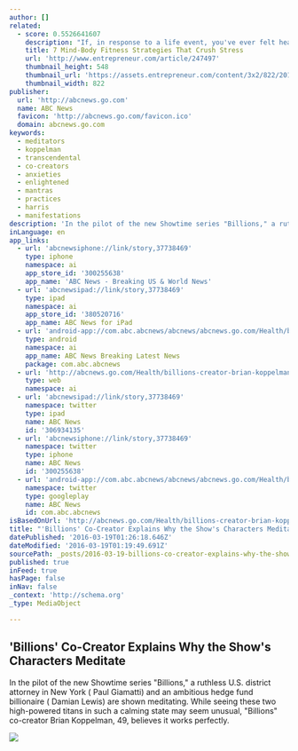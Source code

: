 ```yaml
---
author: []
related:
  - score: 0.5526641607
    description: "If, in response to a life event, you've ever felt heat in the face, tightness in the chest, deep fatigue, an upset stomach or a craving for junk food, you know what stress feels like in your body. Chances are you're well aware that stress can lead to elevated blood pressure, stroke, heart attack and weight gain."
    title: 7 Mind-Body Fitness Strategies That Crush Stress
    url: 'http://www.entrepreneur.com/article/247497'
    thumbnail_height: 548
    thumbnail_url: 'https://assets.entrepreneur.com/content/3x2/822/20150414192438-manage-stress-overcome-anxiety-scared-eggs.jpeg'
    thumbnail_width: 822
publisher:
  url: 'http://abcnews.go.com'
  name: ABC News
  favicon: 'http://abcnews.go.com/favicon.ico'
  domain: abcnews.go.com
keywords:
  - meditators
  - koppelman
  - transcendental
  - co-creators
  - anxieties
  - enlightened
  - mantras
  - practices
  - harris
  - manifestations
description: 'In the pilot of the new Showtime series "Billions," a ruthless U.S. district attorney in New York ( Paul Giamatti) and an ambitious hedge fund billionaire ( Damian Lewis) are shown meditating. While seeing these two high-powered titans in such a calming state may seem unusual, "Billions" co-creator Brian Koppelman, 49, believes it works perfectly.'
inLanguage: en
app_links:
  - url: 'abcnewsiphone://link/story,37738469'
    type: iphone
    namespace: ai
    app_store_id: '300255638'
    app_name: 'ABC News - Breaking US & World News'
  - url: 'abcnewsipad://link/story,37738469'
    type: ipad
    namespace: ai
    app_store_id: '380520716'
    app_name: ABC News for iPad
  - url: 'android-app://com.abc.abcnews/abcnews/abcnews.go.com/Health/billions-creator-brian-koppelman-importance-meditating/story?id=37738469'
    type: android
    namespace: ai
    app_name: ABC News Breaking Latest News
    package: com.abc.abcnews
  - url: 'http://abcnews.go.com/Health/billions-creator-brian-koppelman-importance-meditating/story?id=37738469'
    type: web
    namespace: ai
  - url: 'abcnewsipad://link/story,37738469'
    namespace: twitter
    type: ipad
    name: ABC News
    id: '306934135'
  - url: 'abcnewsiphone://link/story,37738469'
    namespace: twitter
    type: iphone
    name: ABC News
    id: '300255638'
  - url: 'android-app://com.abc.abcnews/abcnews/abcnews.go.com/Health/billions-creator-brian-koppelman-importance-meditating/story?id=37738469'
    namespace: twitter
    type: googleplay
    name: ABC News
    id: com.abc.abcnews
isBasedOnUrl: 'http://abcnews.go.com/Health/billions-creator-brian-koppelman-importance-meditating/story?id=37738469'
title: "'Billions' Co-Creator Explains Why the Show's Characters Meditate"
datePublished: '2016-03-19T01:26:18.646Z'
dateModified: '2016-03-19T01:19:49.691Z'
sourcePath: _posts/2016-03-19-billions-co-creator-explains-why-the-shows-characters-med.md
published: true
inFeed: true
hasPage: false
inNav: false
_context: 'http://schema.org'
_type: MediaObject

---
```

<article style=""><h1>'Billions' Co-Creator Explains Why the Show's Characters Meditate</h1><p>In the pilot of the new Showtime series "Billions," a ruthless U.S. district attorney in New York ( Paul Giamatti) and an ambitious hedge fund billionaire ( Damian Lewis) are shown meditating. While seeing these two high-powered titans in such a calming state may seem unusual, "Billions" co-creator Brian Koppelman, 49, believes it works perfectly.</p><img src="http://a.abcnews.go.com/images/Entertainment/HT_billions_showtime_mm-160318_16x9_992.jpg" /></article>